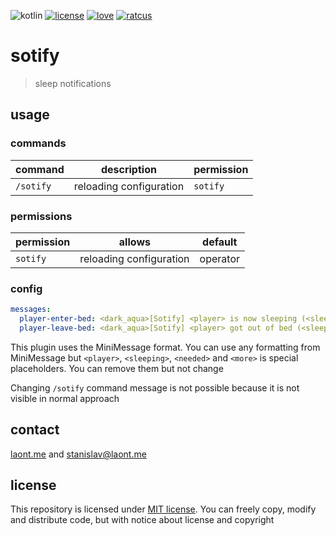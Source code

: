 ![kotlin](https://img.shields.io/badge/kotlin_inside-7f52ff?style=flat)
[![license](https://img.shields.io/badge/mit_license-black?style=flat)](/LICENSE.md)
[![love](https://img.shields.io/badge/made_with_❤-ff3053?style=flat)](https://laont.me/)
[![ratcus](https://img.shields.io/badge/for_ratcus-d1a334?style=flat&)](https://ratcus.wtf/)

# sotify
> sleep notifications

## usage

### commands
| command   | description             | permission |
|-----------|-------------------------|------------|
| `/sotify` | reloading configuration | `sotify`   |

### permissions
| permission | allows                  | default  |
|------------|-------------------------|----------|
| `sotify`   | reloading configuration | operator |

### config
```yaml
messages:
  player-enter-bed: <dark_aqua>[Sotify] <player> is now sleeping (<sleeping>/<needed>, <more> more needed to skip)
  player-leave-bed: <dark_aqua>[Sotify] <player> got out of bed (<sleeping>/<needed>, <more> more needed to skip)
```
This plugin uses the MiniMessage format. You can use any formatting from MiniMessage but `<player>`, `<sleeping>`, `<needed>` and `<more>` is special placeholders. You can remove them but not change

Changing `/sotify` command message is not possible because it is not visible in normal approach

## contact
[laont.me](https://laont.me) and [stanislav@laont.me](mailto:stanislav@laont.me)

## license
This repository is licensed under [MIT license](/LICENSE.md). You can freely copy, modify and distribute code, but with notice about license and copyright